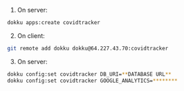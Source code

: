 

1. On server:

```sh
dokku apps:create covidtracker
```

2. On client:

```sh
git remote add dokku dokku@64.227.43.70:covidtracker

```

3. On server:

```sh
dokku config:set covidtracker DB_URI=**DATABASE URL**
dokku config:set covidtracker GOOGLE_ANALYTICS=********
```